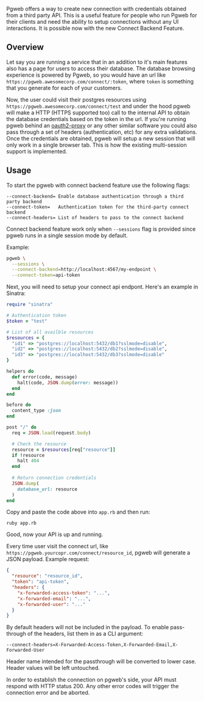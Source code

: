 Pgweb offers a way to create new connection with credentials obtained from a third
party API. This is a useful feature for people who run Pgweb for their clients and
need the ability to setup connections without any UI interactions. It is possible
now with the new Connect Backend Feature.

## Overview

Let say you are running a service that in an addition to it's main features also
has a page for users to access their database. The database browsing experience 
is powered by Pgweb, so you would have an url like `https://pgweb.awesomecorp.com/connect/:token`,
where `token` is something that you generate for each of your customers.

Now, the user could visit their postgres resources using `https://pgweb.awesomecorp.com/connect/test` 
and under the hood pgweb will make a HTTP (HTTPS supported too) call to the internal API to obtain
the database credentials based on the token in the url. If you're running pgweb behind an [oauth2-proxy](https://github.com/bitly/oauth2_proxy) or any other similar software you could also pass through a set
of headers (authentication, etc) for any extra validations. Once the credentials are obtained, pgweb
will setup a new session that will only work in a single browser tab. This is how the existing
multi-session support is implemented.

## Usage

To start the pgweb with connect backend feature use the following flags:

```
--connect-backend= Enable database authentication through a third party backend
--connect-token=   Authentication token for the third-party connect backend
--connect-headers= List of headers to pass to the connect backend
```

Connect backend feature work only when `--sessions` flag is provided since pgweb
runs in a single session mode by default.

Example:

```bash
pgweb \
  --sessions \
  --connect-backend=http://localhost:4567/my-endpoint \
  --connect-token=api-token
```

Next, you will need to setup your connect api endpont. Here's an example in Sinatra:

```ruby
require "sinatra"

# Authentication token
$token = "test"

# List of all availble resources
$resources = {
  "id1" => "postgres://localhost:5432/db1?sslmode=disable",
  "id2" => "postgres://localhost:5432/db2?sslmode=disable",
  "id3" => "postgres://localhost:5432/db3?sslmode=disable"
}

helpers do
  def error(code, message)
    halt(code, JSON.dump(error: message))
  end
end

before do
  content_type :json
end

post "/" do
  req = JSON.load(request.body)

  # Check the resource
  resource = $resources[req["resource"]]
  if !resource
    halt 404
  end
  
  # Return connection credentials
  JSON.dump(
    database_url: resource
  )
end
```

Copy and paste the code above into `app.rb` and then run:

```
ruby app.rb
```

Good, now your API is up and running.

Every time user visit the connect url, like `https://pgweb.yourcopr.com/connect/resource_id`, pgweb
will generate a JSON payload. Example request:

```json
{
  "resource": "resource_id",
  "token": "api-token",
  "headers": {
    "x-forwarded-access-token": "...",
    "x-forwarded-email": "...",
    "x-forwarded-user": "..."
  }
}
```

By default headers will not be included in the payload. To enable pass-through of the headers,
list them in as a CLI argument:

```
--connect-headers=X-Forwarded-Access-Token,X-Forwarded-Email,X-Forwarded-User
```

Header name intended for the passthrough will be converted to lower case. 
Header values will be left untouched.

In order to establish the connection on pgweb's side, your API must respond with HTTP status 200.
Any other error codes will trigger the connection error and be aborted.
